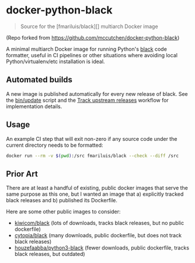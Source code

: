 # docker-python-black

> Source for the [fmariluis/black][] multiarch Docker image

(Repo forked from https://github.com/mccutchen/docker-python-black)

A minimal multiarch Docker image for running Python's [black] code formatter, useful in
CI pipelines or other situations where avoiding local Python/virtualenv/etc
installation is ideal.


## Automated builds

A new image is published automatically for every new release of black. See the
[bin/update][] script and the [Track upstream releases][workflow] workflow for
implementation details.

## Usage

An example CI step that will exit non-zero if any source code under the current
directory needs to be formatted:

```bash
docker run --rm -v $(pwd):/src fmariluis/black --check --diff /src
```

## Prior Art

There are at least a handful of existing, public docker images that serve the
same purpose as this one, but I wanted an image that a) explicitly tracked
black releases and b) published its Dockerfile.

Here are some other public images to consider:

- [kiwicom/black][] (lots of downloads, tracks black releases, but no public dockerfile)
- [cytopia/black][] (many downloads, public dockerfile, but does not track black releases)
- [houzefaabba/python3-black][] (fewer downloads, public dockerfile, tracks black releases, but outdated)

[black]: https://github.com/psf/black
[mccutchen/python-black]: https://hub.docker.com/r/mccutchen/python-black
[kiwicom/black]: https://hub.docker.com/r/kiwicom/black
[cytopia/black]: https://hub.docker.com/r/cytopia/black
[houzefaabba/python3-black]: https://hub.docker.com/r/houzefaabba/python3-black
[bin/update]: ./bin/update
[workflow]: ./.github/workflows/track_upstream_releases.yaml
